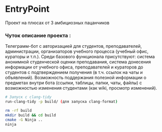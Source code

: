 # EntryPoint
Проект на плюсах от 3 амбициозных пацанчиков 


### Чуток описание проекта : 
Телеграмм-бот с авторизацией для студентов, преподавателей, администрации, организаторов учебного процесса (учебный офис, кураторы и т.п.). Среди базового функционала присутствуют: система анонимной студенческой оценки преподавания, система донесения информации от учебного офиса, преподавателей и кураторов до студентов c подтверждением получения (в т.ч. ссылок на чаты и объявлений). Возможность поддержания полезной информации о предметах внутри бота (ссылки, таблицы, папки, чаты, файлы) с возможностью изменения студентами (как wiki, просмотр изменений). 

```sh
# Запуск с clang-tidy
run-clang-tidy -p build/ (для запуска clang-format)
```
```sh
rm -rf build       
mkdir build && cd build  
cmake -G Ninja ..        
ninja                    
```